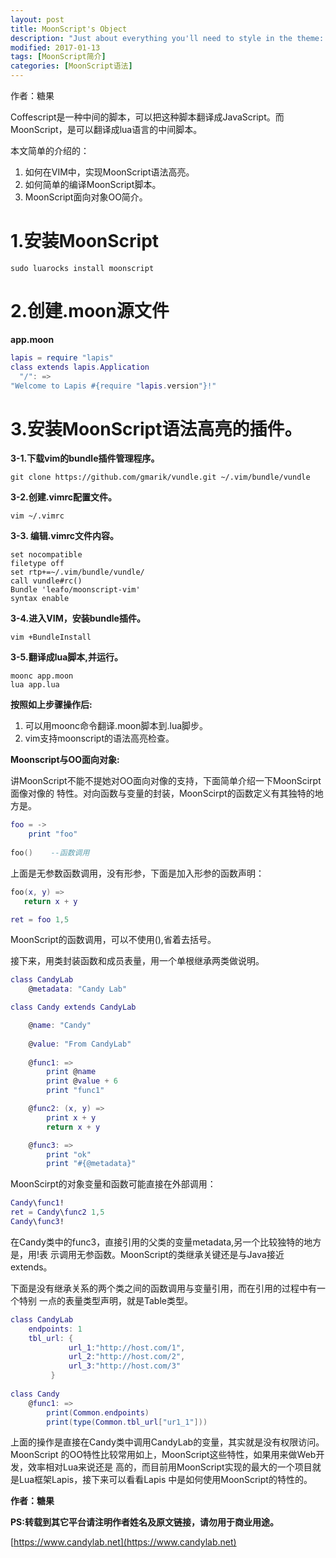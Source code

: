 ```yaml
---
layout: post
title: MoonScript's Object
description: "Just about everything you'll need to style in the theme: headings, paragraphs, blockquotes, tables, code blocks, and more."
modified: 2017-01-13
tags: [MoonScript简介]
categories: [MoonScript语法]
---
```



作者：糖果

Coffescript是一种中间的脚本，可以把这种脚本翻译成JavaScript。而MoonScript，是可以翻译成lua语言的中间脚本。

本文简单的介绍的：

1. 如何在VIM中，实现MoonScript语法高亮。 
2. 如何简单的编译MoonScript脚本。
3. MoonScript面向对象OO简介。

# 1.安装MoonScript #
```shell
sudo luarocks install moonscript
```

# 2.创建.moon源文件 #
**app.moon**

```lua
lapis = require "lapis"   
class extends lapis.Application   
  "/": => 
"Welcome to Lapis #{require "lapis.version"}!" 
```


# 3.安装MoonScript语法高亮的插件。 #
**3-1.下载vim的bundle插件管理程序。**

```shell
git clone https://github.com/gmarik/vundle.git ~/.vim/bundle/vundle
```


**3-2.创建.vimrc配置文件。**

```shell
vim ~/.vimrc
```


**3-3. 编辑.vimrc文件内容。**

```shell
set nocompatible                                                                                                                      
filetype off                                                                                                                          
set rtp+=~/.vim/bundle/vundle/                                                                                                        
call vundle#rc()                                                                                                                                      
Bundle 'leafo/moonscript-vim'                                                                                                         
syntax enable 
```


**3-4.进入VIM，安装bundle插件。**

```shell
vim +BundleInstall
```


**3-5.翻译成lua脚本,并运行。**

```shell
moonc app.moon
lua app.lua
```



**按照如上步骤操作后:**

1. 可以用moonc命令翻译.moon脚本到.lua脚步。
2. vim支持moonscript的语法高亮检查。


**Moonscript与OO面向对象:**

讲MoonScript不能不提她对OO面向对像的支持，下面简单介绍一下MoonScirpt面像对像的
特性。对向函数与变量的封装，MoonScirpt的函数定义有其独特的地方是。

```lua
foo = ->
    print "foo"
    
foo()    --函数调用
```    

上面是无参数函数调用，没有形参，下面是加入形参的函数声明：


```lua    
foo(x, y) =>
   return x + y

ret = foo 1,5
```       

MoonScript的函数调用，可以不使用(),省着去括号。


接下来，用类封装函数和成员表量，用一个单根继承两类做说明。

```lua
class CandyLab 
    @metadata: "Candy Lab"

class Candy extends CandyLab

    @name: "Candy"
    
    @value: "From CandyLab"
    
    @func1: =>
        print @name
        print @value + 6
        print "func1"

    @func2: (x, y) =>
        print x + y
        return x + y

    @func3: =>
        print "ok"
        print "#{@metadata}"
```

MoonScirpt的对象变量和函数可能直接在外部调用：

```lua
Candy\func1!
ret = Candy\func2 1,5 
Candy\func3!
```

在Candy类中的func3，直接引用的父类的变量metadata,另一个比较独特的地方是，用!表
示调用无参函数。MoonScript的类继承关键还是与Java接近extends。


下面是没有继承关系的两个类之间的函数调用与变量引用，而在引用的过程中有一个特别
一点的表量类型声明，就是Table类型。


```lua
class CandyLab 
    endpoints: 1
    tbl_url: {
             url_1:"http://host.com/1",
             url_2:"http://host.com/2",
             url_3:"http://host.com/3"
         }
          
class Candy
    @func1: =>
        print(Common.endpoints)  
        print(type(Common.tbl_url["ur1_1"]))
```


上面的操作是直接在Candy类中调用CandyLab的变量，其实就是没有权限访问。MoonScript
的OO特性比较常用如上，MoonScript这些特性，如果用来做Web开发，效率相对Lua来说还是
高的，而目前用MoonScript实现的最大的一个项目就是Lua框架Lapis，接下来可以看看Lapis
中是如何使用MoonScript的特性的。




**作者：糖果**

**PS:转载到其它平台请注明作者姓名及原文链接，请勿用于商业用途。**

[https://www.candylab.net](https://www.candylab.net)


